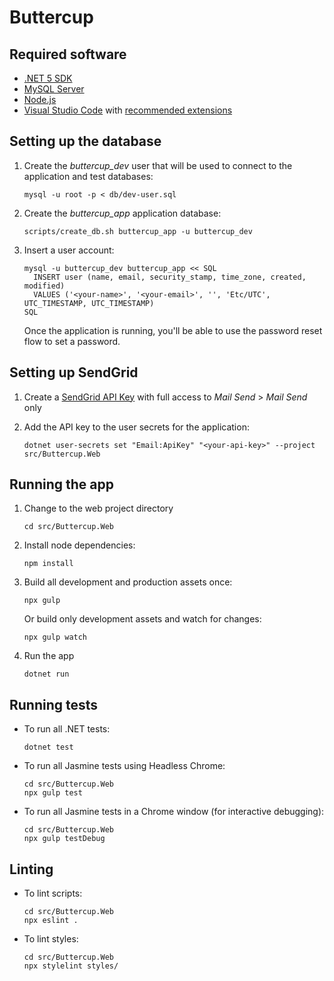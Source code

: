 # Buttercup

## Required software

- [.NET 5 SDK](https://dotnet.microsoft.com/download/dotnet/5.0)
- [MySQL Server](https://dev.mysql.com/downloads/mysql/)
- [Node.js](https://nodejs.org)
- [Visual Studio Code](https://code.visualstudio.com/) with [recommended
  extensions](.vscode/extensions.json)

## Setting up the database

1.  Create the _buttercup_dev_ user that will be used to connect to the
    application and test databases:

        mysql -u root -p < db/dev-user.sql

2.  Create the _buttercup_app_ application database:

        scripts/create_db.sh buttercup_app -u buttercup_dev

3.  Insert a user account:

        mysql -u buttercup_dev buttercup_app << SQL
          INSERT user (name, email, security_stamp, time_zone, created, modified)
          VALUES ('<your-name>', '<your-email>', '', 'Etc/UTC', UTC_TIMESTAMP, UTC_TIMESTAMP)
        SQL

    Once the application is running, you'll be able to use the password reset
    flow to set a password.

## Setting up SendGrid

1.  Create a [SendGrid API Key](https://app.sendgrid.com/settings/api_keys) with
    full access to _Mail Send_ > _Mail Send_ only

2.  Add the API key to the user secrets for the application:

        dotnet user-secrets set "Email:ApiKey" "<your-api-key>" --project src/Buttercup.Web

## Running the app

1.  Change to the web project directory

        cd src/Buttercup.Web

2.  Install node dependencies:

        npm install

3.  Build all development and production assets once:

        npx gulp

    Or build only development assets and watch for changes:

        npx gulp watch

4.  Run the app

        dotnet run

## Running tests

- To run all .NET tests:

      dotnet test

- To run all Jasmine tests using Headless Chrome:

      cd src/Buttercup.Web
      npx gulp test

- To run all Jasmine tests in a Chrome window (for interactive debugging):

      cd src/Buttercup.Web
      npx gulp testDebug

## Linting

- To lint scripts:

      cd src/Buttercup.Web
      npx eslint .

- To lint styles:

      cd src/Buttercup.Web
      npx stylelint styles/
